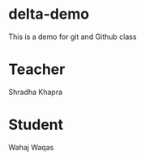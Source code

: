 # delta-demo
This is a demo for git and Github class

# Teacher
Shradha Khapra

# Student
Wahaj Waqas
